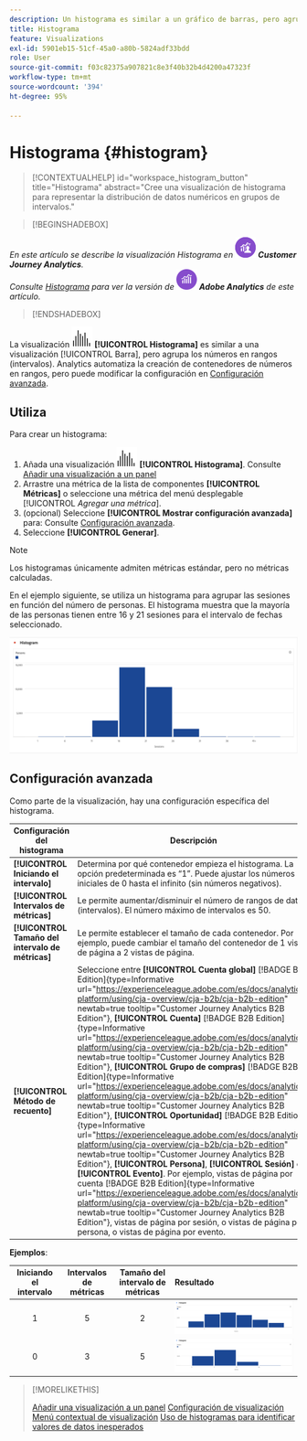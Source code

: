 ```yaml
---
description: Un histograma es similar a un gráfico de barras, pero agrupa números en rangos (contenedores).
title: Histograma
feature: Visualizations
exl-id: 5901eb15-51cf-45a0-a80b-5824adf33bdd
role: User
source-git-commit: f03c82375a907821c8e3f40b32b4d4200a47323f
workflow-type: tm+mt
source-wordcount: '394'
ht-degree: 95%

---
```


# Histograma {#histogram}

<!-- markdownlint-disable MD034 -->

>[!CONTEXTUALHELP]
>id="workspace_histogram_button"
>title="Histograma"
>abstract="Cree una visualización de histograma para representar la distribución de datos numéricos en grupos de intervalos."

<!-- markdownlint-enable MD034 -->


>[!BEGINSHADEBOX]

_En este artículo se describe la visualización Histograma en_ ![CustomerJourneyAnalytics](/help/assets/icons/CustomerJourneyAnalytics.svg) _&#x200B;**Customer Journey Analytics**._<br/>_Consulte [Histograma](https://experienceleague.adobe.com/es/docs/analytics/analyze/analysis-workspace/visualizations/histogram) para ver la versión de_ ![AdobeAnalytics](/help/assets/icons/AdobeAnalytics.svg) _&#x200B;**Adobe Analytics** de este artículo._

>[!ENDSHADEBOX]


La visualización ![Histograma](/help/assets/icons/Histogram.svg) **[!UICONTROL Histograma]** es similar a una visualización [!UICONTROL Barra], pero agrupa los números en rangos (intervalos). Analytics automatiza la creación de contenedores de números en rangos, pero puede modificar la configuración en [Configuración avanzada](#advanced-settings).

## Utiliza

Para crear un histograma:

1. Añada una visualización ![Histograma](/help/assets/icons/Histogram.svg) **[!UICONTROL Histograma]**. Consulte [Añadir una visualización a un panel](freeform-analysis-visualizations.md#add-visualizations-to-a-panel)
1. Arrastre una métrica de la lista de componentes **[!UICONTROL Métricas]** o seleccione una métrica del menú desplegable [!UICONTROL *Agregar una métrica*].
1. (opcional) Seleccione **[!UICONTROL Mostrar configuración avanzada]** para: Consulte [Configuración avanzada](#advanced-settings).
1. Seleccione **[!UICONTROL Generar]**.

>[!NOTE]
>
>Los histogramas únicamente admiten métricas estándar, pero no métricas calculadas.

En el ejemplo siguiente, se utiliza un histograma para agrupar las sesiones en función del número de personas. El histograma muestra que la mayoría de las personas tienen entre 16 y 21 sesiones para el intervalo de fechas seleccionado.

![Histograma](assets/histogram.png)

## Configuración avanzada

Como parte de la visualización, hay una configuración específica del histograma.

| Configuración del histograma | Descripción |
|---|---|
| **[!UICONTROL Iniciando el intervalo]** | Determina por qué contenedor empieza el histograma. La opción predeterminada es “1”. Puede ajustar los números iniciales de 0 hasta el infinito (sin números negativos). |
| **[!UICONTROL Intervalos de métricas]** | Le permite aumentar/disminuir el número de rangos de datos (intervalos). El número máximo de intervalos es 50. |
| **[!UICONTROL Tamaño del intervalo de métricas]** | Le permite establecer el tamaño de cada contenedor. Por ejemplo, puede cambiar el tamaño del contenedor de 1 vista de página a 2 vistas de página. |
| **[!UICONTROL Método de recuento]** | Seleccione entre **[!UICONTROL Cuenta global]** [!BADGE B2B Edition]{type=Informative url="https://experienceleague.adobe.com/es/docs/analytics-platform/using/cja-overview/cja-b2b/cja-b2b-edition" newtab=true tooltip="Customer Journey Analytics B2B Edition"}, **[!UICONTROL Cuenta]** [!BADGE B2B Edition]{type=Informative url="https://experienceleague.adobe.com/es/docs/analytics-platform/using/cja-overview/cja-b2b/cja-b2b-edition" newtab=true tooltip="Customer Journey Analytics B2B Edition"}, **[!UICONTROL Grupo de compras]** [!BADGE B2B Edition]{type=Informative url="https://experienceleague.adobe.com/es/docs/analytics-platform/using/cja-overview/cja-b2b/cja-b2b-edition" newtab=true tooltip="Customer Journey Analytics B2B Edition"}, **[!UICONTROL Oportunidad]** [!BADGE B2B Edition]{type=Informative url="https://experienceleague.adobe.com/es/docs/analytics-platform/using/cja-overview/cja-b2b/cja-b2b-edition" newtab=true tooltip="Customer Journey Analytics B2B Edition"}, **[!UICONTROL Persona]**, **[!UICONTROL Sesión]** o **[!UICONTROL Evento]**. Por ejemplo, vistas de página por cuenta [!BADGE B2B Edition]{type=Informative url="https://experienceleague.adobe.com/es/docs/analytics-platform/using/cja-overview/cja-b2b/cja-b2b-edition" newtab=true tooltip="Customer Journey Analytics B2B Edition"}, vistas de página por sesión, o vistas de página por persona, o vistas de página por evento. |

<!--Russ or Meike - Check Hit Type link above. -->

**Ejemplos**:

| Iniciando el intervalo | Intervalos de métricas | Tamaño del intervalo de métricas | Resultado  |
|:----:|:--:|:--:|:--|
| 1 | 5 | 2 | ![Histograma, iniciando el intervalo 1, intervalos de métricas 5, tamaño de intervalo de métricas 2](assets/histogram-1-5-2.png) |
| 0 | 3 | 5 | ![Histograma, iniciando el intervalo 0, intervalos de métricas 3, tamaño del intervalo de métricas 5](assets/histogram-0-3-5.png) |

>[!MORELIKETHIS]
>
>[Añadir una visualización a un panel](/help/analysis-workspace/visualizations/freeform-analysis-visualizations.md#add-visualizations-to-a-panel)
>[Configuración de visualización](/help/analysis-workspace/visualizations/freeform-analysis-visualizations.md#settings)
>[Menú contextual de visualización](/help/analysis-workspace/visualizations/freeform-analysis-visualizations.md#context-menu)
>[Uso de histogramas para identificar valores de datos inesperados](https://experienceleaguecommunities.adobe.com/t5/adobe-analytics-blogs/using-histograms-to-identify-unexpected-data-values/ba-p/596168?profile.language=es)

